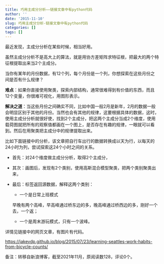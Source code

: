 ```yaml
---
title: 巧用主成分分析——链接文章中有python代码
author: ''
date: '2015-11-10'
slug: 巧用主成分分析-链接文章中有python代码
categories: []
tags: []
---
```


最近发现，主成分分析在某些时候，相当好用。

虽然主成分分析不是高大上的算法，就是用协方差矩阵求特征根，把最大的两个特征根提取出来当2个主成分。

当你有某年的月份数据，有12个列，每个月份是一个列，你想探索在这些月份之间是否有什么规律？

**难点**：如果你直接使用聚类，探索内部结构，通常很难得到有价值的东西，而且12个变量，你很难可视化，用图形表示。

**解决之道**：当这些月份之间确实不同，比如中国一般2月是新年，2月的数据一般会明显区别于其他的月份。当然也会有其他的规律，这要根据具体的数据，这时，使用主成分分析就很好使，找到2个主成分，把这两个主成分当成2个维度，使用载荷图就把所有的观察值都画在一个图上，是否存在有趣的规律，一眼就可以看到。然后在用聚类把主成分中的规律提取出来。

比如下面链接中的分析，该文章把自行车出行的数据转换成以天为行，以每天的24小时为列，尝试探索这24个小时之间的关系。

+ 首先：对24个维度做主成分分析，取得2个主成分，

+ 其次：画图后，发现有2个类别，使用高斯混合模型聚类，把两个类别聚类出来，

+ 最后：标签返回源数据，解释这两个类别：

   + 一个是日常上班模式
   
   早晚有两个高峰，早高峰通过桥东边的多，晚高峰通过桥西边的多，刚好一个去，一个返；
   
   + 一个是周末游玩模式，只有一个波峰。

详情见链接中的网页文章，有图片有代码。

https://jakevdp.github.io/blog/2015/07/23/learning-seattles-work-habits-from-bicycle-counts/ 

备注：转移自新浪博客，截至2021年11月，原阅读数128，评论0个。 

